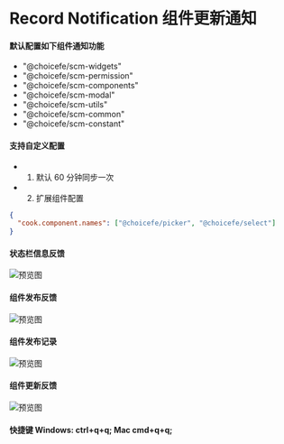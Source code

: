 # Record Notification 组件更新通知

#### 默认配置如下组件通知功能

- "@choicefe/scm-widgets"
- "@choicefe/scm-permission"
- "@choicefe/scm-components"
- "@choicefe/scm-modal"
- "@choicefe/scm-utils"
- "@choicefe/scm-common"
- "@choicefe/scm-constant"

#### 支持自定义配置

- 1. 默认 60 分钟同步一次

- 2. 扩展组件配置

```json
{
  "cook.component.names": ["@choicefe/picker", "@choicefe/select"]
}
```

#### 状态栏信息反馈

![预览图](https://gcook.oss-cn-hangzhou.aliyuncs.com/status.png)

#### 组件发布反馈

![预览图](https://gcook.oss-cn-hangzhou.aliyuncs.com/gcook.tip.png)

#### 组件发布记录

![预览图](https://gcook.oss-cn-hangzhou.aliyuncs.com/gcook.record.png)

#### 组件更新反馈

![预览图](https://gcook.oss-cn-hangzhou.aliyuncs.com/gcook.msg.png)

#### 快捷键 Windows: ctrl+q+q; Mac cmd+q+q;
